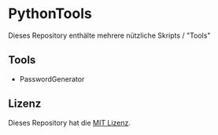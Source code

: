 # PythonTools

Dieses Repository enthälte mehrere nützliche Skripts / "Tools"

## Tools

- PasswordGenerator

## Lizenz

Dieses Repository hat die [MIT Lizenz](https://github.com/Aquitano/PythonTools/blob/main/LICENSE "MIT Lizenz").